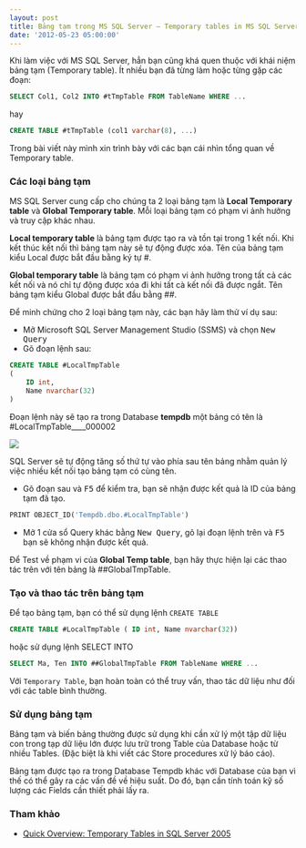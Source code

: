 ```yaml
---
layout: post
title: Bảng tạm trong MS SQL Server – Temporary tables in MS SQL Server
date: '2012-05-23 05:00:00'
---
```


Khi làm việc với MS SQL Server, hẳn bạn cũng khá quen thuộc với khái niệm bảng tạm (Temporary table). Ít nhiều bạn đã từng làm hoặc từng gặp các đoạn:

```sql
SELECT Col1, Col2 INTO #tTmpTable FROM TableName WHERE ...
```

hay

```sql
CREATE TABLE #tTmpTable (col1 varchar(8), ...)
```

Trong bài viết này mình xin trình bày với các bạn cái nhìn tổng quan về Temporary table.

### Các loại bảng tạm
MS SQL Server cung cấp cho chúng ta 2 loại bảng tạm là **Local Temporary table** và **Global Temporary table**. Mỗi loại bảng tạm có phạm vi ảnh hưởng và truy cập khác nhau.

**Local temporary table** là bảng tạm được tạo ra và tồn tại trong 1 kết nối. Khi kết thúc kết nối thì bảng tạm này sẽ tự động được xóa. Tên của bảng tạm kiểu Local được bắt đầu bằng ký tự #.

**Global temporary table** là bảng tạm có phạm vi ảnh hưởng trong tất cả các kết nối và nó chỉ tự động được xóa đi khi tất cà kết nối đã được ngắt. Tên bảng tạm kiểu Global được bắt đầu  bằng ##.

Để minh chứng cho 2 loại bảng tạm này, các bạn hãy làm thử ví dụ sau:

* Mở Microsoft SQL Server Management Studio (SSMS) và chọn <kbd>New Query</kbd>
* Gõ đoạn lệnh sau:

```sql
CREATE TABLE #LocalTmpTable
(
    ID int,
    Name nvarchar(32)
)
```

Đoạn lệnh này sẽ tạo ra trong Database **tempdb** một bảng có tên là #LocalTmpTable____000002

![](http://trinhvanchung.files.wordpress.com/2012/04/image.png)

SQL Server sẽ tự động tăng số thứ tự vào phía sau tên bảng nhằm quản lý việc nhiều kết nối tạo bảng tạm có cùng tên.

* Gõ đoạn sau và <kbd>F5</kbd> để kiểm tra, bạn sẽ nhận được kết quả là ID của bảng tạm đã tạo.
    
```sql
PRINT OBJECT_ID('Tempdb.dbo.#LocalTmpTable')
```


* Mở 1 cửa sổ Query khác bằng <kbd>New Query</kbd>, gõ lại đoạn lệnh trên và <kbd>F5</kbd> bạn sẽ không nhận được kết quả.

Để Test về phạm vi của **Global Temp table**, bạn hãy thực hiện lại các thao tác trên với tên bảng là ##GlobalTmpTable.

### Tạo và thao tác trên bảng tạm
Để tạo bảng tạm, bạn có thể sử dụng lệnh `CREATE TABLE`

```sql
CREATE TABLE #LocalTmpTable ( ID int, Name nvarchar(32))
```

hoặc sử dụng lệnh SELECT INTO

```sql
SELECT Ma, Ten INTO ##GlobalTmpTable FROM TableName WHERE ...
```

Với `Temporary Table`, bạn  hoàn toàn có thể truy vấn, thao tác dữ liệu như đối với các table bình thường.

### Sử dụng bảng tạm
Bảng tạm và biến bảng thường được sử dụng khi cần xử lý một tập dữ liệu con trong tạp dữ liệu lớn được lưu trữ trong Table của Database hoặc từ nhiều Tables. (Đặc biệt là khi viết các Store procedures xử lý báo cáo).

Bảng tạm được tạo ra trong Database Tempdb khác với Database của bạn vì thế có thể gây ra các vấn đề về hiệu suất. Do đó, bạn cần tính toán kỹ số lượng các Fields cần thiết phải lấy ra.

### Tham khảo
- [Quick Overview: Temporary Tables in SQL Server 2005](http://www.codeproject.com/Articles/42553/Quick-Overview-Temporary-Tables-in-SQL-Server-2005)